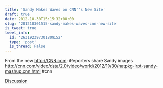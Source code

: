 ```yaml
---
title: 'Sandy Makes Waves on CNN''s New Site'
draft: true
date: 2012-10-30T15:15:32+00:00
slug: '201210301515-sandy-makes-waves-cnn-new-site'
is_tweet: true
tweet_info:
  id: '263192397301809152'
  type: 'post'
  is_thread: False
---
```




From the new <http://CNN.com>: iReporters share Sandy images <http://cnn.com/video/data/2.0/video/world/2012/10/30/natpkg-irpt-sandy-mashup.cnn.html> #cnn

[Discussion](https://x.com/sytelus/status/263192397301809152)

